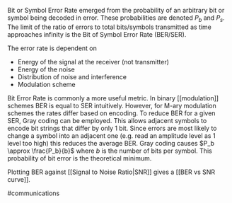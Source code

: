 Bit or Symbol Error Rate emerged from the probability of an arbitrary bit or symbol being decoded in error. These probabilities are denoted $P_b$ and $P_s$. The limit of the ratio of errors to total bits/symbols transmitted as time approaches infinity is the Bit of Symbol Error Rate (BER/SER).

The error rate is dependent on
- Energy of the signal at the receiver (not transmitter)
- Energy of the noise
- Distribution of noise and interference
- Modulation scheme

Bit Error Rate is commonly a more useful metric. In binary [[modulation]] schemes BER is equal to SER intuitively. However, for M-ary modulation schemes the rates differ based on encoding.
To reduce BER for a given SER, Gray coding can be employed. This allows adjacent symbols to encode bit strings that differ by only 1 bit. Since errors are most likely to change a symbol into an adjacent one (e.g. read an amplitude level as 1 level too high) this reduces the average BER. Gray coding causes $P_b \approx \frac{P_b}{b}$ where $b$ is the number of bits per symbol. This probability of bit error is the theoretical minimum.

Plotting BER against [[Signal to Noise Ratio|SNR]] gives a [[BER vs SNR curve]].


#communications